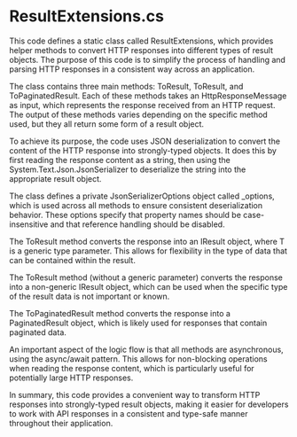 # ResultExtensions.cs

This code defines a static class called ResultExtensions, which provides helper methods to convert HTTP responses into different types of result objects. The purpose of this code is to simplify the process of handling and parsing HTTP responses in a consistent way across an application.

The class contains three main methods: ToResult, ToResult, and ToPaginatedResult. Each of these methods takes an HttpResponseMessage as input, which represents the response received from an HTTP request. The output of these methods varies depending on the specific method used, but they all return some form of a result object.

To achieve its purpose, the code uses JSON deserialization to convert the content of the HTTP response into strongly-typed objects. It does this by first reading the response content as a string, then using the System.Text.Json.JsonSerializer to deserialize the string into the appropriate result object.

The class defines a private JsonSerializerOptions object called _options, which is used across all methods to ensure consistent deserialization behavior. These options specify that property names should be case-insensitive and that reference handling should be disabled.

The ToResult method converts the response into an IResult object, where T is a generic type parameter. This allows for flexibility in the type of data that can be contained within the result.

The ToResult method (without a generic parameter) converts the response into a non-generic IResult object, which can be used when the specific type of the result data is not important or known.

The ToPaginatedResult method converts the response into a PaginatedResult object, which is likely used for responses that contain paginated data.

An important aspect of the logic flow is that all methods are asynchronous, using the async/await pattern. This allows for non-blocking operations when reading the response content, which is particularly useful for potentially large HTTP responses.

In summary, this code provides a convenient way to transform HTTP responses into strongly-typed result objects, making it easier for developers to work with API responses in a consistent and type-safe manner throughout their application.